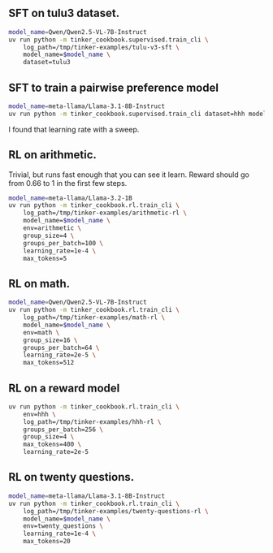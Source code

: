 ## SFT on tulu3 dataset.

```bash
model_name=Qwen/Qwen2.5-VL-7B-Instruct
uv run python -m tinker_cookbook.supervised.train_cli \
    log_path=/tmp/tinker-examples/tulu-v3-sft \
    model_name=$model_name \
    dataset=tulu3
```

## SFT to train a pairwise preference model

```bash
model_name=meta-llama/Llama-3.1-8B-Instruct
uv run python -m tinker_cookbook.supervised.train_cli dataset=hhh model_name=$model_name learning_rate=4e-4
```

I found that learning rate with a sweep.

## RL on arithmetic.

Trivial, but runs fast enough that you can see it learn. Reward should go from 0.66 to 1 in the first few steps.

```bash
model_name=meta-llama/Llama-3.2-1B
uv run python -m tinker_cookbook.rl.train_cli \
    log_path=/tmp/tinker-examples/arithmetic-rl \
    model_name=$model_name \
    env=arithmetic \
    group_size=4 \
    groups_per_batch=100 \
    learning_rate=1e-4 \
    max_tokens=5
```

## RL on math.

```bash
model_name=Qwen/Qwen2.5-VL-7B-Instruct
uv run python -m tinker_cookbook.rl.train_cli \
    log_path=/tmp/tinker-examples/math-rl \
    model_name=$model_name \
    env=math \
    group_size=16 \
    groups_per_batch=64 \
    learning_rate=2e-5 \
    max_tokens=512
```

## RL on a reward model

```bash
uv run python -m tinker_cookbook.rl.train_cli \
    env=hhh \
    log_path=/tmp/tinker-examples/hhh-rl \
    groups_per_batch=256 \
    group_size=4 \
    max_tokens=400 \
    learning_rate=2e-5
```
## RL on twenty questions.

```bash
model_name=meta-llama/Llama-3.1-8B-Instruct
uv run python -m tinker_cookbook.rl.train_cli \
    log_path=/tmp/tinker-examples/twenty-questions-rl \
    model_name=$model_name \
    env=twenty_questions \
    learning_rate=1e-4 \
    max_tokens=20
```
